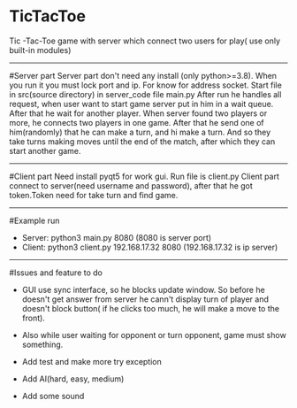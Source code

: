 # TicTacToe
Tic -Tac-Toe game with server which connect two users for play( use only built-in modules)
**********************************************
#Server part
Server part don't need any install (only python>=3.8).
When you run it you must lock port and ip. For know for address socket.
Start file in src(source directory) in server_code file main.py
After run  he handles all request, when user want to start game server put in him in a wait queue. After that he wait 
for another player. When server found two players or more, he connects two players in one game.
After that he send one of him(randomly) that he can make a turn, and hi make a turn. 
And so they take turns making moves until the end of the match, after which they can start another game.
****************************************************
#Client part
Need install pyqt5 for work gui. Run file is client.py
Client part connect to server(need username and password),
after that he got token.Token need for take turn and find game. 
****************************************************
#Example run
* Server:
python3 main.py 8080
(8080 is server port)
* Client:
python3 client.py 192.168.17.32 8080
  (192.168.17.32 is ip server)
  
***************************************************
#Issues and feature to do
* GUI use sync interface, so he blocks update window. So before he doesn't get answer from server he cann't display
turn of player and doesn't block button( if he clicks too much, he will make a move to the front).
  
* Also while user waiting for opponent or turn opponent, game must show something.
* Add test and make more try exception
* Add AI(hard, easy, medium)
* Add some sound